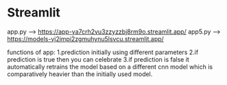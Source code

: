 # Streamlit
app.py --> https://app-ya7crh2vu3zzyzzbj8rm9o.streamlit.app/
app5.py --> https://models-vj2impi2zgmuhynu5lsvcu.streamlit.app/

functions of app:
1.prediction initially using different parameters
2.if prediction is true then you can celebrate
3.if prediction is false it automatically retrains the model based on a different cnn model which is comparatively heavier than the initially used model.
